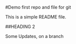 #Demo first repo and file for git

This is a simple README file.

##HEADING 2

Some Updates, on a branch